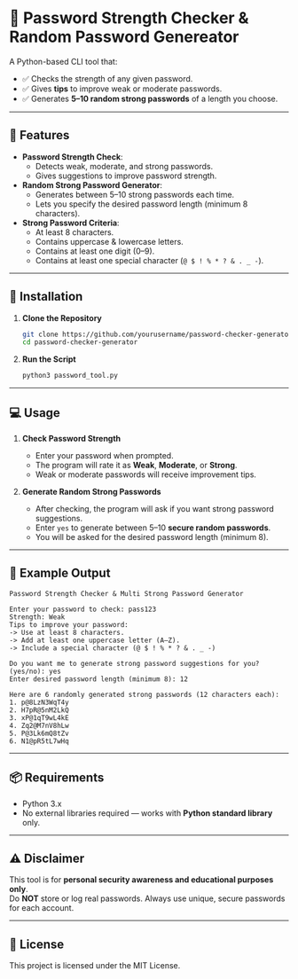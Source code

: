 # 🔐 Password Strength Checker & Random Password Genereator

A Python-based CLI tool that:
- ✅ Checks the strength of any given password.
- ✅ Gives **tips** to improve weak or moderate passwords.
- ✅ Generates **5–10 random strong passwords** of a length you choose.

---

## 📌 Features
- **Password Strength Check**:
  - Detects weak, moderate, and strong passwords.
  - Gives suggestions to improve password strength.
- **Random Strong Password Generator**:
  - Generates between 5–10 strong passwords each time.
  - Lets you specify the desired password length (minimum 8 characters).
- **Strong Password Criteria**:
  - At least 8 characters.
  - Contains uppercase & lowercase letters.
  - Contains at least one digit (0–9).
  - Contains at least one special character (`@ $ ! % * ? & . _ -`).

---

## 🚀 Installation

1. **Clone the Repository**
   ```bash
   git clone https://github.com/yourusername/password-checker-generator.git
   cd password-checker-generator
   ```

2. **Run the Script**
   ```bash
   python3 password_tool.py
   ```

---

## 💻 Usage

1. **Check Password Strength**
   - Enter your password when prompted.
   - The program will rate it as **Weak**, **Moderate**, or **Strong**.
   - Weak or moderate passwords will receive improvement tips.

2. **Generate Random Strong Passwords**
   - After checking, the program will ask if you want strong password suggestions.
   - Enter `yes` to generate between 5–10 **secure random passwords**.
   - You will be asked for the desired password length (minimum 8).

---

## 📸 Example Output
```
Password Strength Checker & Multi Strong Password Generator

Enter your password to check: pass123
Strength: Weak
Tips to improve your password:
-> Use at least 8 characters.
-> Add at least one uppercase letter (A–Z).
-> Include a special character (@ $ ! % * ? & . _ -)

Do you want me to generate strong password suggestions for you? (yes/no): yes
Enter desired password length (minimum 8): 12

Here are 6 randomly generated strong passwords (12 characters each):
1. p@8LzN3WqT4y
2. H7pR@5nM2LkQ
3. xP@1qT9wL4kE
4. Zq2@M7nV8hLw
5. P@3Lk6mQ8tZv
6. N1@pR5tL7wHq
```

---

## 📦 Requirements
- Python 3.x  
- No external libraries required — works with **Python standard library** only.

---

## ⚠️ Disclaimer
This tool is for **personal security awareness and educational purposes only**.  
Do **NOT** store or log real passwords. Always use unique, secure passwords for each account.

---

## 📜 License
This project is licensed under the MIT License.
